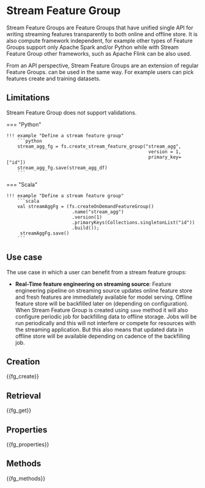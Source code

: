 # Stream Feature Group

Stream Feature Groups are Feature Groups that have unified single API for writing streaming features transparently
to both online and offline store. It is also compute framework independent, for example other types of Feature
Groups support only Apache Spark and/or Python while with Stream Feature Group other frameworks, such as Apache Flink
can be also used.

From an API perspective, Stream Feature Groups are an extension of regular Feature Groups. can be used in the same way.
For example users can pick features create and training datasets.

## Limitations

Stream Feature Group does not support validations.

=== "Python"

    !!! example "Define a stream feature group"
        ```python
        stream_agg_fg = fs.create_stream_feature_group("stream_agg",
                                                        version = 1,
                                                        primary_key=["id"])
        stream_agg_fg.save(stream_agg_df)
        ```

=== "Scala"

    !!! example "Define a stream feature group"
        ```scala
        val streamAggFg = (fs.createOnDemandFeatureGroup()
                            .name("stream_agg")
                            .version(1)
                            .primaryKeys(Collections.singletonList("id"))
                            .build());
         streamAggFg.save()
        ```

## Use case

The use case in which a user can benefit from a stream feature groups:

- **Real-Time feature engineering on streaming source**: Feature engineering pipeline on streaming source updates
  online feature store and fresh features are  immediately available for model serving. Offline feature store
  will be backfilled later on (depending on configuration). When Stream Feature Group is created using  `save`
  method it will  also configure periodic job for backfilling data to offline storage. Jobs will be run periodically
  and this will not interfere or compete for resources with the streaming application. But this also means that updated
  data in offline store will be available depending on cadence of the backfilling job.

## Creation

{{fg_create}}

## Retrieval

{{fg_get}}

## Properties

{{fg_properties}}

## Methods

{{fg_methods}}
